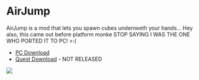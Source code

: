 # AirJump
AirJump is a mod that lets you spawn cubes underneeth your hands...
Hey also, this came out before platform monke STOP SAYING I WAS THE ONE WHO PORTED IT TO PC! >:(
* [PC Download](https://github.com/fchb1239/AirJump/releases/tag/airjump1.0.0)
* [Quest Download](https://www.youtube.com/watch?v=yPYZpwSpKmA) - NOT RELEASED

![](GitHub/airjump_example.gif)
